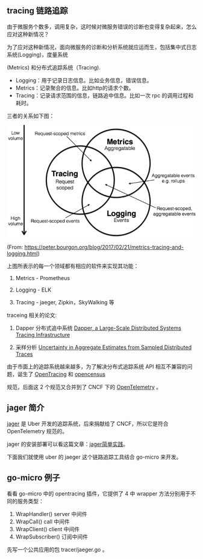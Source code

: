 ## tracing 链路追踪

由于微服务个数多，调用复杂，这时候对微服务错误的诊断也变得复杂起来，怎么应对这种新情况？

为了应对这种新情况，面向微服务的诊断和分析系统就应运而生，包括集中式日志系统(Logging)，度量系统

(Metrics) 和分布式追踪系统（Tracing).

- Logging：用于记录日志信息。比如业务信息，错误信息。
- Metrics：记录聚合的信息。比如http的请求个数。
- Tracing：记录请求范围的信息，链路追中信息。比如一次 rpc 的调用过程和耗时。



三者的关系如下图：

![logging-metrics-tracing关系](../imgs/logging-metrics-tracing-03.png)

(From: https://peter.bourgon.org/blog/2017/02/21/metrics-tracing-and-logging.html)

上图所表示的每一个领域都有相应的软件来实现其功能：

1. Metrics - Prometheus

2. Logging - ELK

3. Tracing - jaeger, Zipkin，SkyWalking 等

   

traceing 相关的论文:

1. Dapper 分布式追中系统 [Dapper, a Large-Scale Distributed Systems Tracing Infrastructure](https://research.google/pubs/pub36356/) 

2. 采样分析 [Uncertainty in Aggregate Estimates from Sampled Distributed Traces](https://research.google/pubs/pub40378/)



由于市面上的追踪系统越来越多，为了解决分布式追踪系统 API 相互不兼容的问题，诞生了 [OpenTracing](https://opentracing.io/) 和 [opencensus](https://opencensus.io/)

规范，后面这 2 个规范又合并到了 CNCF 下的 [OpenTelemetry](https://opentelemetry.io/) 。

## jager 简介

[jager](https://github.com/jaegertracing) 是 Uber 开发的追踪系统，后来捐献给了 CNCF，所以它是符合 OpenTelemetry 规范的。



jager 的安装部署可以看这篇文章：[jager简单实践](https://www.cnblogs.com/jiujuan/p/13235748.html)。



下面我们就使用 uber 的 jaeger 这个链路追踪工具结合 go-micro 来开发。

## go-micro 例子

看看 go-micro 中的 opentracing 插件，它提供了 4 中 wrapper 方法分别用于不同的服务类型：

1. WrapHandler() server 中间件
2. WrapCall() call 中间件
3. WrapClient() client 中间件
4. WrapSubscriber()  订阅中间件



先写一个公共应用的包 tracer/jaeger.go 。



